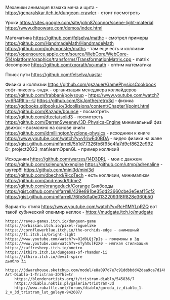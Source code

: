 ﻿Механики
	анимация взмаха меча и щита - https://genaralskar.itch.io/dungeon-crawler - стоит посмотреть

Уроки
	https://sites.google.com/site/john87connor/scene-light-material
	https://www.dhpoware.com/demos/index.html

Математика
	https://github.com/felselva/mathc - смотрел примеры
	https://github.com/HandmadeMath/HandmadeMath
	https://github.com/polymonster/maths - там еще есть и коллизии
	https://opensource.apple.com/source/WebCore/WebCore-514/platform/graphics/transforms/TransformationMatrix.cpp   - matrix decompose
	https://github.com/xoorath/xo-math - оптим математика

Поиск пути
	https://github.com/felselva/uastar

Физика и коллизии
	https://github.com/gszauer/GamePhysicsCookbook
	софт-пиксель-эндж - организация менеджера коллайдеров
	https://github.com/frabbani/polysoup - https://www.youtube.com/watch?v=6R4RItlo--U
	https://github.com/SirJonthe/retro3d - физика
	https://gdbooks.gitbooks.io/3dcollisions/content/Chapter1/point.html
	https://github.com/Kazade/bounce - посмотреть
	https://github.com/dtecta/solid3 - посмотреть
	https://github.com/DarrenSweeney/3D-Physics-Engine минимальный физ движок - возможно на основе книги
	https://github.com/idmillington/cyclone-physics - исходники к книге
	https://www.youtube.com/watch?v=v1riwEd0BDA - видео физики на жаве
	https://gist.github.com/mlfarrell/5b1d77326fb6f95c4fa7d9cf8622e992
	D:\_project2023\_mat\learnOpenGL - пример коллизий
	
Исходники
	https://github.com/warzes/14D3DRL - мои с данжем
	https://github.com/solenum/exengine
	https://github.com/utmp/adrenaline - шутер!!!
	https://github.com/mini3d/mini3d
	https://github.com/dbechrd/RicoTech - есть коллизии, минимализм
	https://github.com/andreasdr/tdme2
	https://github.com/orangeduck/Corange
	Билборды
		https://gist.github.com/mlfarrell/439e891be35dd23660cbe3e5eaf15cf2
		https://gist.github.com/mlfarrell/76fe8d1a0e01322093f8ff828e360b50

Варианты стиля
	https://www.youtube.com/watch?v=RcH1MYLpRZQ
	вот такой кубический опенмир неплох - https://mudgate.itch.io/mudgate

	https://reveu-games.itch.io/dungeon-game
	https://orbissan.itch.io/pixel-roguelike
	https://cornflowerblue.itch.io/the-orchids-edge - анимешный
	https://fi.itch.io/bright-light
	https://www.youtube.com/watch?v=0Id0LQj7pIs - покемоны в 3д
	https://www.youtube.com/watch?v=xTyhXulFzX0 - мягкая стилизация
	https://zaffresheep.itch.io/oneiro
	https://ithiro.itch.io/dungeons-of-rhamdon-ii
	https://ithiro.itch.io/devil-spire
	дьябло 3д
		https://3dwarehouse.sketchup.com/model/e8a097d7e7c91ddbbdd42daa9ca7d146/Fan-Art-Diablo-1-Tristram-3D?hl=tr
		https://blenderartists.org/t/tristram-diablo/545836/7
		https://diablo.noktis.pl/galeria/tristram-3d
		http://www.rubattle.net/forums/diablo/goroda_iz_diablo_1-2_v_3d_tristram_lut_goleyn-942607/